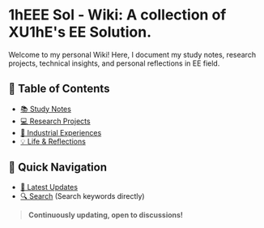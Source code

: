 # 1hEEE Sol - Wiki: A collection of XU1hE's EE Solution. 

Welcome to my personal Wiki! Here, I document my study notes, research projects, technical insights, and personal reflections in EE field.

## 📂 Table of Contents
- [📚 Study Notes](notes/README.md)
- [💻 Research Projects](projects/README.md)
- [💼 Industrial Experiences](competitions/README.md)
- [💡 Life & Reflections](life/README.md)

## 🚀 Quick Navigation
- [📌 Latest Updates](CHANGELOG.md)
- [🔍 Search](#/) (Search keywords directly)

> **Continuously updating, open to discussions!**
